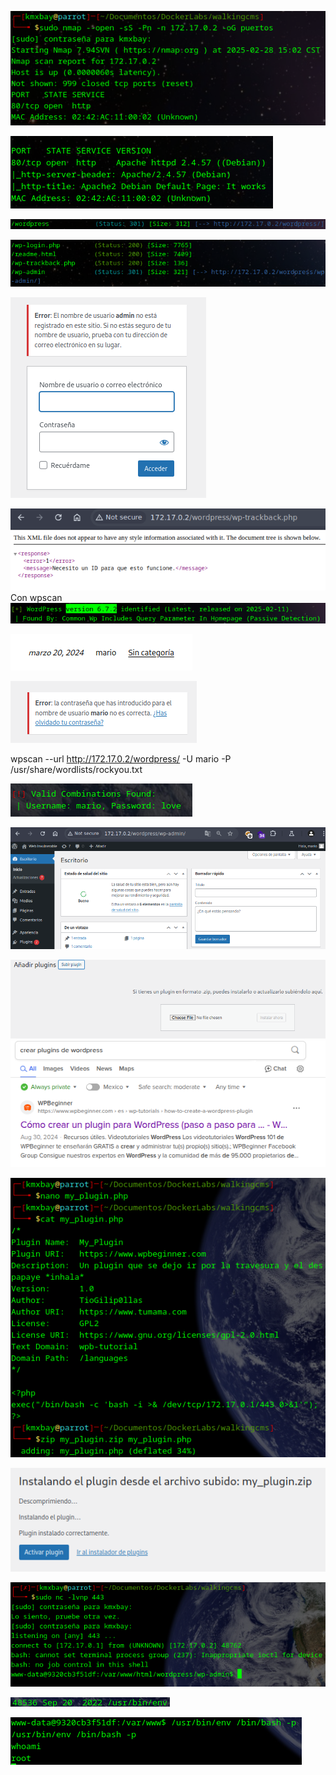 ![](images/images-walkingcms/Pasted%20image%2020250228150301.png)

![](images/images-walkingcms/Pasted%20image%2020250228150414.png)

![](images/images-walkingcms/Pasted%20image%2020250228150732.png)

![](images/images-walkingcms/Pasted%20image%2020250228150805.png)

![](images/images-walkingcms/Pasted%20image%2020250228150903.png)

![](images/images-walkingcms/Pasted%20image%2020250228151138.png)
Con wpscan
![](images/images-walkingcms/Pasted%20image%2020250228152621.png)

![](images/images-walkingcms/Pasted%20image%2020250228153201.png)

![](images/images-walkingcms/Pasted%20image%2020250228153558.png)

wpscan --url http://172.17.0.2/wordpress/ -U mario -P /usr/share/wordlists/rockyou.txt 

![](images/images-walkingcms/Pasted%20image%2020250228153853.png)

![](images/images-walkingcms/Pasted%20image%2020250228154044.png)

![](images/images-walkingcms/Pasted%20image%2020250228154752.png)
![](images/images-walkingcms/Pasted%20image%2020250228155924.png)

![](images/images-walkingcms/Pasted%20image%2020250228161911.png)

![](images/images-walkingcms/Pasted%20image%2020250228160712.png)

![](images/images-walkingcms/Pasted%20image%2020250228161739.png)

![](images/images-walkingcms/Pasted%20image%2020250228162056.png)

![](images/images-walkingcms/Pasted%20image%2020250228162247.png)

